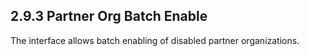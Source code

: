 ## 2.9.3 Partner Org Batch Enable

The interface allows batch enabling of disabled partner organizations.

